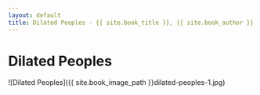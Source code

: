 ```yaml
---
layout: default
title: Dilated Peoples - {{ site.book_title }}, {{ site.book_author }}
---
```


# Dilated Peoples

![Dilated Peoples]({{ site.book_image_path }}dilated-peoples-1.jpg)
